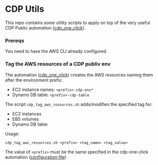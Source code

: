 # CDP Utils
This repo contains some utility scripts to apply on top of the very useful CDP Public automation ([cdp_one_click](https://github.com/paulvid/cdp-one-click)).

### Prereqs
You need to have the AWS CLI already configured.

### Tag the AWS resources of a CDP publiv env
The automation ([cdp_one_click](https://github.com/paulvid/cdp-one-click)) creates the AWS resources naming them after the environment prefix:
* EC2 instance names: `<prefix>-cdp-env*`
* Dynamo DB table: `<prefix>-cdp-table`

The script `cdp_tag_aws_resources.sh` adds/modifies the specified tag for:
- EC2 instances
- EBS volumes
- Dynamo DB table

Usage:
```
cdp_tag_aws_resources.sh <prefix> <tag_name> <tag_value>
```

The value of `<prefix>` must be the same specified in the cdp-one-click automation ([configuration file](https://github.com/paulvid/cdp-one-click#detailed-format))
